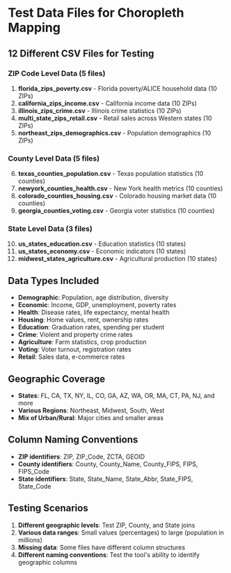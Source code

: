 # Test Data Files for Choropleth Mapping

## 12 Different CSV Files for Testing

### ZIP Code Level Data (5 files)
1. **florida_zips_poverty.csv** - Florida poverty/ALICE household data (10 ZIPs)
2. **california_zips_income.csv** - California income data (10 ZIPs) 
3. **illinois_zips_crime.csv** - Illinois crime statistics (10 ZIPs)
4. **multi_state_zips_retail.csv** - Retail sales across Western states (10 ZIPs)
5. **northeast_zips_demographics.csv** - Population demographics (10 ZIPs)

### County Level Data (5 files)
6. **texas_counties_population.csv** - Texas population statistics (10 counties)
7. **newyork_counties_health.csv** - New York health metrics (10 counties)
8. **colorado_counties_housing.csv** - Colorado housing market data (10 counties)
9. **georgia_counties_voting.csv** - Georgia voter statistics (10 counties)

### State Level Data (3 files)
10. **us_states_education.csv** - Education statistics (10 states)
11. **us_states_economy.csv** - Economic indicators (10 states)
12. **midwest_states_agriculture.csv** - Agricultural production (10 states)

## Data Types Included
- **Demographic**: Population, age distribution, diversity
- **Economic**: Income, GDP, unemployment, poverty rates
- **Health**: Disease rates, life expectancy, mental health
- **Housing**: Home values, rent, ownership rates
- **Education**: Graduation rates, spending per student
- **Crime**: Violent and property crime rates
- **Agriculture**: Farm statistics, crop production
- **Voting**: Voter turnout, registration rates
- **Retail**: Sales data, e-commerce rates

## Geographic Coverage
- **States**: FL, CA, TX, NY, IL, CO, GA, AZ, WA, OR, MA, CT, PA, NJ, and more
- **Various Regions**: Northeast, Midwest, South, West
- **Mix of Urban/Rural**: Major cities and smaller areas

## Column Naming Conventions
- **ZIP identifiers**: ZIP, ZIP_Code, ZCTA, GEOID
- **County identifiers**: County, County_Name, County_FIPS, FIPS, FIPS_Code
- **State identifiers**: State, State_Name, State_Abbr, State_FIPS, State_Code

## Testing Scenarios
1. **Different geographic levels**: Test ZIP, County, and State joins
2. **Various data ranges**: Small values (percentages) to large (population in millions)
3. **Missing data**: Some files have different column structures
4. **Different naming conventions**: Test the tool's ability to identify geographic columns